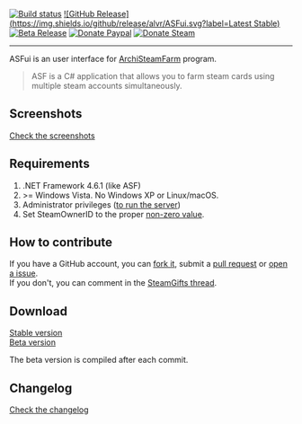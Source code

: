 [![Build status](https://img.shields.io/appveyor/ci/alvr/ASFui.svg?label=Build)](https://ci.appveyor.com/project/alvr/asfui)
[![GitHub Release](https://img.shields.io/github/release/alvr/ASFui.svg?label=Latest Stable)](https://github.com/alvr/ASFui/releases/latest)
[![Beta Release](https://img.shields.io/badge/Latest%20Beta-Download-blue.svg)](https://ci.appveyor.com/project/alvr/asfui/build/artifacts)
[![Donate Paypal](https://img.shields.io/badge/Donate-Paypal-lightgrey.svg)](https://paypal.me/alvaro)
[![Donate Steam](https://img.shields.io/badge/Donate-Steam%20Cards-lightgrey.svg)](https://steamcommunity.com/tradeoffer/new/?partner=44691165&token=302Vfqdx)

---

ASFui is an user interface for [ArchiSteamFarm](https://github.com/JustArchi/ArchiSteamFarm/) program.

> ASF is a C# application that allows you to farm steam cards using multiple steam accounts simultaneously.

## Screenshots
[Check the screenshots](https://github.com/alvr/ASFui/wiki/Screenshots)

## Requirements
1. .NET Framework 4.6.1 (like ASF)
2. \>= Windows Vista. No Windows XP or Linux/macOS.
3. Administrator privileges ([to run the server](https://github.com/JustArchi/ArchiSteamFarm/wiki/WCF#troubleshooting))
4. Set SteamOwnerID to the proper [non-zero value](https://github.com/JustArchi/ArchiSteamFarm/wiki/WCF#wcf).

## How to contribute
If you have a GitHub account, you can [fork it](https://github.com/alvr/ASFui/), submit a [pull request](https://github.com/alvr/ASFui/compare) or [open a issue](https://github.com/alvr/ASFui/issues/new).  
If you don't, you can comment in the [SteamGifts thread](https://www.steamgifts.com/discussion/eT97I/).

## Download
[Stable version](https://github.com/alvr/ASFui/releases)  
[Beta version](https://ci.appveyor.com/project/alvr/asfui/build/artifacts)

The beta version is compiled after each commit.

## Changelog
[Check the changelog](https://github.com/alvr/ASFui/wiki/Changelog)

